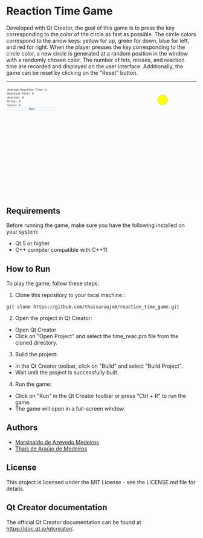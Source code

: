 # Reaction Time Game

Developed with Qt Creator, the goal of this game is to press the key corresponding to the color of the circle as fast as possible. The circle colors correspond to the arrow keys: yellow for up, green for down, blue for left, and red for right. When the player presses the key corresponding to the circle color, a new circle is generated at a random position in the window with a randomly chosen color. The number of hits, misses, and reaction time are recorded and displayed on the user interface. Additionally, the game can be reset by clicking on the "Reset" button.

---
![Interface](img/react_time.png)


## Requirements
Before running the game, make sure you have the following installed on your system:

- Qt 5 or higher
- C++ compiler compatible with C++11

## How to Run
To play the game, follow these steps:

1. Clone this repository to your local machine::
```
git clone https://github.com/thaisaraujom/reaction_time_game.git
```
2. Open the project in Qt Creator:
- Open Qt Creator
- Click on "Open Project" and select the time_reac.pro file from the cloned directory.
3. Build the project:
- In the Qt Creator toolbar, click on "Build" and select "Build Project".
- Wait until the project is successfully built.
4. Run the game:
- Click on "Run" in the Qt Creator toolbar or press "Ctrl + R" to run the game.
- The game will open in a full-screen window.

## Authors
- [Morsinaldo de Azevedo Medeiros](https://github.com/Morsinaldo)
- [Thaís de Araújo de Medeiros](https://github.com/thaisaraujom)

## License
This project is licensed under the MIT License - see the LICENSE.md file for details.

## Qt Creator documentation
The official Qt Creator documentation can be found at https://doc.qt.io/qtcreator/.
